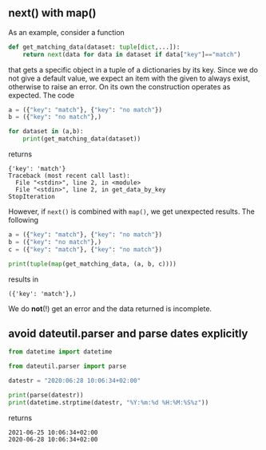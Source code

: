 
## next() with map()

As an example, consider a function
```python
def get_matching_data(dataset: tuple[dict,...]):
    return next(data for data in dataset if data["key"]=="match")
```
that gets a specific object in a tuple of a dictionaries by its key. Since we do not give a default value, we expect an item with the given to always exist, otherwise to raise an error. On its own the construction operates as expected. The code

```python
a = ({"key": "match"}, {"key": "no match"})
b = ({"key": "no match"},)

for dataset in (a,b):
    print(get_matching_data(dataset))
```
returns
``` 
{'key': 'match'}
Traceback (most recent call last):
  File "<stdin>", line 2, in <module>
  File "<stdin>", line 2, in get_data_by_key
StopIteration
```
However, if `next()` is combined with `map()`, we get unexpected results. The following
```python
a = ({"key": "match"}, {"key": "no match"})
b = ({"key": "no match"},)
c = ({"key": "match"}, {"key": "no match"})

print(tuple(map(get_matching_data, (a, b, c))))
```
results in 
```
({'key': 'match'},)
```
We do **not**(!) get an error and the data returned is incomplete.


## avoid dateutil.parser and parse dates explicitly

```python
from datetime import datetime

from dateutil.parser import parse

datestr = "2020:06:28 10:06:34+02:00"

print(parse(datestr))
print(datetime.strptime(datestr, "%Y:%m:%d %H:%M:%S%z"))
```
returns
```
2021-06-25 10:06:34+02:00
2020-06-28 10:06:34+02:00
```

